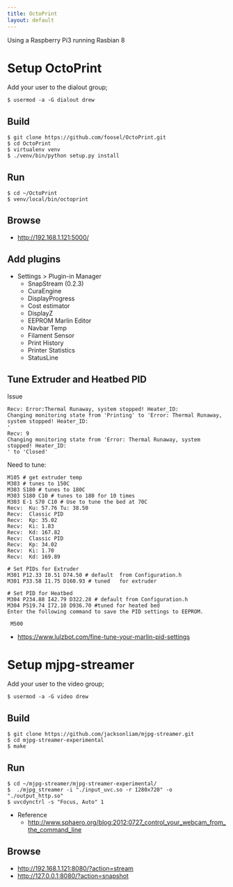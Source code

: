 ```yaml
---
title: OctoPrint
layout: default
---
```


Using a Raspberry Pi3 running Rasbian 8

Setup OctoPrint
===============

Add your user to the dialout group;

    $ usermod -a -G dialout drew

Build
-----

    $ git clone https://github.com/foosel/OctoPrint.git
    $ cd OctoPrint
    $ virtualenv venv
    $ ./venv/bin/python setup.py install

Run
---

    $ cd ~/OctoPrint
    $ venv/local/bin/octoprint 

Browse
------

-   <http://192.168.1.121:5000/>

Add plugins
-----------

-   Settings &gt; Plugin-in Manager
    -   SnapStream (0.2.3)
    -   CuraEngine
    -   DisplayProgress
    -   Cost estimator
    -   DisplayZ
    -   EEPROM Marlin Editor
    -   Navbar Temp
    -   Filament Sensor
    -   Print History
    -   Printer Statistics
    -   StatusLine

Tune Extruder and Heatbed PID
-----------------------------

Issue

    Recv: Error:Thermal Runaway, system stopped! Heater_ID:
    Changing monitoring state from 'Printing' to 'Error: Thermal Runaway, system stopped! Heater_ID: 
    '
    Recv: 9
    Changing monitoring state from 'Error: Thermal Runaway, system stopped! Heater_ID: 
    ' to 'Closed'

Need to tune:

     
    M105 # get extruder temp
    M303 # tunes to 150C
    M303 S180 # tunes to 180C
    M303 S180 C10 # tunes to 180 for 10 times
    M303 E-1 S70 C10 # Use to tune the bed at 70C
    Recv:  Ku: 57.76 Tu: 38.50
    Recv:  Classic PID
    Recv:  Kp: 35.02
    Recv:  Ki: 1.83
    Recv:  Kd: 167.82
    Recv:  Classic PID
    Recv:  Kp: 34.02
    Recv:  Ki: 1.70
    Recv:  Kd: 169.89

    # Set PIDs for Extruder
    M301 P12.33 I0.51 D74.50 # default  from Configuration.h
    M301 P33.58 I1.75 D160.93 # tuned   for extruder

    # Set PID for Heatbed
    M304 P234.88 I42.79 D322.28 # default from Configuration.h
    M304 P519.74 I72.10 D936.70 #tuned for heated bed
    Enter the following command to save the PID settings to EEPROM. 

     M500

-   <https://www.lulzbot.com/fine-tune-your-marlin-pid-settings>

Setup mjpg-streamer
===================

Add your user to the video group;

    $ usermod -a -G video drew

Build
-----

    $ git clone https://github.com/jacksonliam/mjpg-streamer.git
    $ cd mjpg-streamer-experimental
    $ make

Run
---

    $ cd ~/mjpg-streamer/mjpg-streamer-experimental/
    $  ./mjpg_streamer -i "./input_uvc.so -r 1280x720" -o "./output_http.so"
    $ uvcdynctrl -s "Focus, Auto" 1

-   Reference
    -   <http://www.sphaero.org/blog:2012:0727_control_your_webcam_from_the_command_line>

Browse
------

-   <http://192.168.1.121:8080/?action=stream>
-   <http://127.0.0.1:8080/?action=snapshot>

